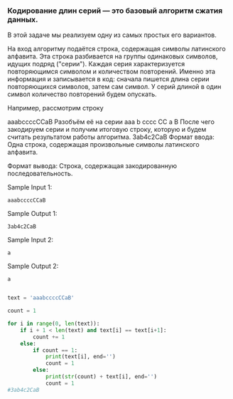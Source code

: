 ### Кодирование длин серий — это базовый алгоритм сжатия данных.

В этой задаче мы реализуем одну из самых простых его вариантов.

На вход алгоритму подаётся строка, содержащая символы латинского алфавита. Эта строка разбивается на группы одинаковых символов, идущих подряд ("серии"). Каждая серия характеризуется повторяющимся символом и количеством повторений. Именно эта информация и записывается в код: сначала пишется длина серии повторяющихся символов, затем сам символ. У серий длиной в один символ количество повторений будем опускать.

Например, рассмотрим строку

aaabccccCCaB
Разобъём её на серии
aaa b cccc CC a B
После чего закодируем серии и получим итоговую строку, которую и будем считать результатом работы алгоритма.
3ab4c2CaB
Формат ввода:
Одна строка, содержащая произвольные символы латинского алфавита.

Формат вывода:
Строка, содержащая закодированную последовательность.

Sample Input 1:
```
aaabccccCCaB
```
Sample Output 1:
```
3ab4c2CaB
```
Sample Input 2:
```
a
```
Sample Output 2:
```
a
```
```python

text = 'aaabccccCCaB'

count = 1

for i in range(0, len(text)):
    if i + 1 < len(text) and text[i] == text[i+1]:
        count += 1
    else:
        if count == 1:
            print(text[i], end='')
            count = 1
        else:
            print(str(count) + text[i], end='')
            count = 1
#3ab4c2CaB
```
